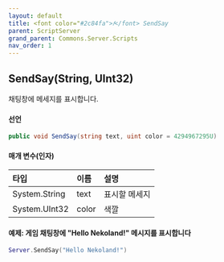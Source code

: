 ```yaml
---
layout: default
title: <font color="#2c84fa">𝑓</font> SendSay
parent: ScriptServer
grand_parent: Commons.Server.Scripts
nav_order: 1
---
```


<!-- 아래로 편집 -->

## SendSay(String, UInt32)
채팅창에 메세지를 표시합니다.

#### 선언
```cs
public void SendSay(string text, uint color = 4294967295U)
```

#### 매개 변수(인자)

|타입|이름|설명|
|:-|:-|:-|
|System.String|text|표시할 메세지|
|System.UInt32|color|색깔|

#### 예제: 게임 채팅창에 "Hello Nekoland!" 메시지를 표시합니다
```lua
Server.SendSay("Hello Nekoland!")
```